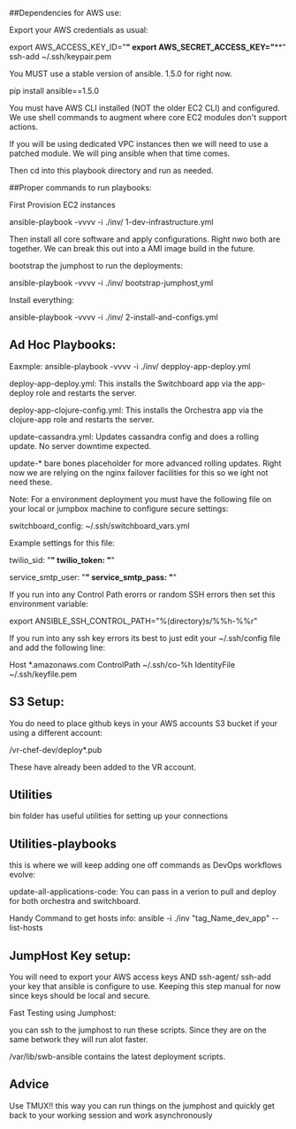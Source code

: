 ##Dependencies for AWS use:


Export your AWS credentials as usual:

   export AWS_ACCESS_KEY_ID="****"
   export AWS_SECRET_ACCESS_KEY="******"
   ssh-add ~/.ssh/keypair.pem


You MUST use a stable version of ansible. 1.5.0 for right now.

pip install ansible==1.5.0

You must have AWS CLI installed (NOT the older EC2 CLI) and configured.  We use shell commands to augment where core EC2 modules don't support actions.

If you will be using dedicated VPC instances then we will need to use a patched module. We will ping ansible when that time comes.

Then cd into this playbook directory and run as needed.



##Proper commands to run playbooks:

First Provision EC2 instances

ansible-playbook -vvvv -i ./inv/ 1-dev-infrastructure.yml

Then install all core software and apply configurations. Right nwo both are together. We can break this out into a AMI image build in the future.

bootstrap the jumphost to run the deployments:

ansible-playbook -vvvv -i ./inv/ bootstrap-jumphost,yml

Install everything:

ansible-playbook -vvvv -i ./inv/ 2-install-and-configs.yml


## Ad Hoc Playbooks:

Eaxmple: ansible-playbook -vvvv -i ./inv/ depploy-app-deploy.yml

deploy-app-deploy.yml:  This installs the Switchboard app via the app-deploy role and restarts the server.

deploy-app-clojure-config.yml:  This installs the Orchestra app via the clojure-app role and restarts the server.

update-cassandra.yml:  Updates cassandra config and does a rolling update. No server downtime expected.

update-*  bare bones placeholder for more advanced rolling updates.  Right now we are relying on the nginx failover facilities for this so we ight not need these.



Note: For a environment deployment you must have the following file  on your local or jumpbox machine to configure secure settings:

switchboard_config: ~/.ssh/switchboard_vars.yml

Example settings for this file:

 twilio_sid: "****"
 twilio_token: "****"


 service_smtp_user: "********************************"
 service_smtp_pass: "********************************"



 If you run into any Control Path erorrs or random SSH errors then set this environment variable:

 export  ANSIBLE_SSH_CONTROL_PATH="%(directory)s/%%h-%%r"

 If you run into any ssh key errors its best to just edit your ~/.ssh/config file and add the following line:

 Host *.amazonaws.com
    ControlPath ~/.ssh/co-%h
    IdentityFile ~/.ssh/keyfile.pem




## S3 Setup:

 You do need to place github keys in your AWS accounts S3 bucket if your using a different account:

 /vr-chef-dev/deploy*.pub

 These have already been added to the VR account.

## Utilities

 bin folder has useful utilities for setting up your connections

 ## Utilities-playbooks

 this is where we will keep adding one off commands as DevOps workflows evolve:

 update-all-applications-code:  You can pass in a verion to pull and deploy for both orchestra and switchboard.


 Handy Command to get hosts info:  ansible -i ./inv "tag_Name_dev_app" --list-hosts


## JumpHost Key setup:

 You will need to export your 
 AWS access keys AND ssh-agent/ ssh-add your key that ansible is configure to use.  Keeping this step manual for now since keys should be local and secure.

  Fast Testing using Jumphost:

 you can ssh to the jumphost to run these scripts. Since they are on the same betwork they will run alot faster.

 /var/lib/swb-ansible contains the latest deployment scripts.

## Advice

 Use TMUX!! this way you can run things on the jumphost and quickly get back to your working session and work asynchronously




